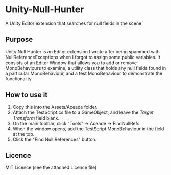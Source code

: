 # Unity-Null-Hunter
A Unity Editor extension that searches for null fields in the scene

## Purpose
Unity Null Hunter is an Editor extension I wrote after being spammed with NullReferenceExceptions when I forgot to assign some public variables. It consists of an Editor Window that allows you to add or remove MonoBehaviours to examine, a utility class that holds any null fields found in a particular MonoBehaviour, and a test MonoBehaviour to demonstrate the functionality.

## How to use it

1. Copy this into the Assets/Aceade folder.
2. Attach the TestScript.cs file to a GameObject, and leave the _Target Transform_ field blank.
3. On the main toolbar, click "Tools" -> Aceade -> FindNullRefs.
4. When the window opens, add the TestScript MonoBehaviour in the field at the top.
5. Click the "Find Null References" button.

## Licence
MIT Licence (see the attached Licence file)

